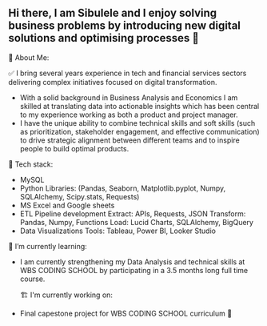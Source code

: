 ## Hi there, I am Sibulele and I enjoy solving business problems by  introducing new digital solutions and optimising processes 👋

 🎯 About Me: 

✅ I bring several years experience in tech and financial services sectors delivering complex initiatives focused on digital transformation. 
- With a solid background in Business Analysis and Economics I am skilled at translating  data into actionable insights which has been central to my experience working as both a product and project manager.
- I have the unique ability to  combine technical skills and soft skills (such as prioritization, stakeholder engagement, and effective communication)  to drive strategic alignment between different teams and  to inspire people to build optimal products. 

🔧 Tech stack: 

- MySQL 
- Python 
  Libraries: (Pandas, Seaborn, Matplotlib.pyplot, Numpy, SQLAlchemy, Scipy.stats, Requests)
- MS Excel and Google sheets 
- ETL Pipeline development 
  Extract: APIs, Requests, JSON
  Transform: Pandas, Numpy, Functions
  Load: Lucid Charts, SQLAlchemy, BigQuery
- Data Visualizations
  Tools: Tableau, Power BI,  Looker Studio

 🌱 I’m currently learning: 
- I am  currently strengthening  my Data Analysis and  technical skills at WBS CODING SCHOOL by participating in a 3.5 months long full time course. 

  🏗 I'm currently working on: 
- Final capestone project for WBS CODING SCHOOL curriculum 💪
